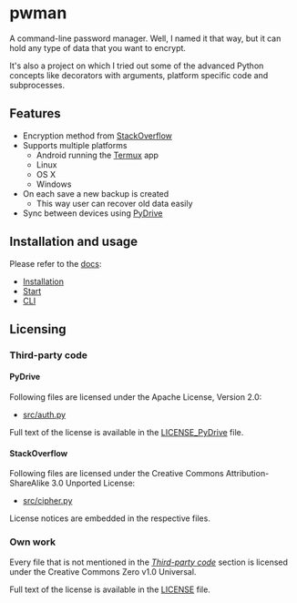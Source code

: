 # pwman
A command-line password manager. Well, I named it that way, but it can hold any type of data that you want to encrypt.

It's also a project on which I tried out some of the advanced Python concepts like decorators with arguments, platform specific code and subprocesses.

## Features
- Encryption method from [StackOverflow](https://stackoverflow.com/a/44212550/10732434)
- Supports multiple platforms
	- Android running the [Termux](https://play.google.com/store/apps/details?id=com.termux&hl=cs) app
	- Linux
	- OS X
	- Windows
- On each save a new backup is created
	- This way user can recover old data easily
- Sync between devices using [PyDrive](https://pypi.org/project/PyDrive/)

## Installation and usage
Please refer to the [docs](docs/):
- [Installation](docs/installation.md)
- [Start](docs/start.md)
- [CLI](docs/cli.md)

## Licensing

### Third-party code

#### PyDrive

Following files are licensed under the Apache License, Version 2.0:
- [src/auth.py](src/auth.py)

Full text of the license is available in the [LICENSE_PyDrive](LICENSE_PyDrive) file.

#### StackOverflow

Following files are licensed under the Creative Commons Attribution-ShareAlike 3.0 Unported License:
- [src/cipher.py](src/cipher.py)

License notices are embedded in the respective files.

### Own work

Every file that is not mentioned in the [*Third-party code*](#third-party-code) section is licensed under the Creative Commons Zero v1.0 Universal.

Full text of the license is available in the [LICENSE](LICENSE) file.
